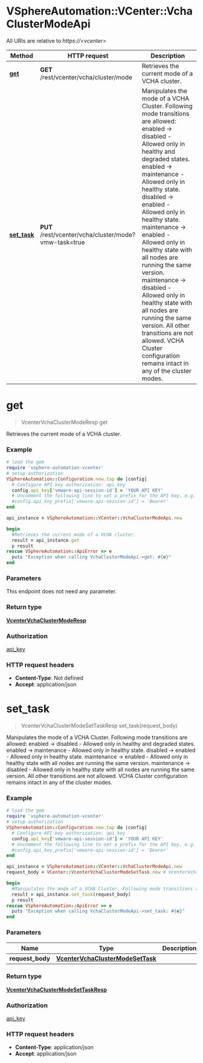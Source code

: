 # VSphereAutomation::VCenter::VchaClusterModeApi

All URIs are relative to *https://&lt;vcenter&gt;*

Method | HTTP request | Description
------------- | ------------- | -------------
[**get**](VchaClusterModeApi.md#get) | **GET** /rest/vcenter/vcha/cluster/mode | Retrieves the current mode of a VCHA cluster.
[**set_task**](VchaClusterModeApi.md#set_task) | **PUT** /rest/vcenter/vcha/cluster/mode?vmw-task&#x3D;true | Manipulates the mode of a VCHA Cluster. Following mode transitions are allowed:  enabled -&gt; disabled - Allowed only in healthy and degraded states.  enabled -&gt; maintenance - Allowed only in healthy state.  disabled -&gt; enabled - Allowed only in healthy state.  maintenance -&gt; enabled - Allowed only in healthy state with all nodes are running the same version.  maintenance -&gt; disabled - Allowed only in healthy state with all nodes are running the same version.  All other transitions are not allowed.   VCHA Cluster configuration remains intact in any of the cluster modes. 


# **get**
> VcenterVchaClusterModeResp get

Retrieves the current mode of a VCHA cluster.

### Example
```ruby
# load the gem
require 'vsphere-automation-vcenter'
# setup authorization
VSphereAutomation::Configuration.new.tap do |config|
  # Configure API key authorization: api_key
  config.api_key['vmware-api-session-id'] = 'YOUR API KEY'
  # Uncomment the following line to set a prefix for the API key, e.g. 'Bearer' (defaults to nil)
  #config.api_key_prefix['vmware-api-session-id'] = 'Bearer'
end

api_instance = VSphereAutomation::VCenter::VchaClusterModeApi.new

begin
  #Retrieves the current mode of a VCHA cluster.
  result = api_instance.get
  p result
rescue VSphereAutomation::ApiError => e
  puts "Exception when calling VchaClusterModeApi->get: #{e}"
end
```

### Parameters
This endpoint does not need any parameter.

### Return type

[**VcenterVchaClusterModeResp**](VcenterVchaClusterModeResp.md)

### Authorization

[api_key](../README.md#api_key)

### HTTP request headers

 - **Content-Type**: Not defined
 - **Accept**: application/json



# **set_task**
> VcenterVchaClusterModeSetTaskResp set_task(request_body)

Manipulates the mode of a VCHA Cluster. Following mode transitions are allowed:  enabled -> disabled - Allowed only in healthy and degraded states.  enabled -> maintenance - Allowed only in healthy state.  disabled -> enabled - Allowed only in healthy state.  maintenance -> enabled - Allowed only in healthy state with all nodes are running the same version.  maintenance -> disabled - Allowed only in healthy state with all nodes are running the same version.  All other transitions are not allowed.   VCHA Cluster configuration remains intact in any of the cluster modes. 

### Example
```ruby
# load the gem
require 'vsphere-automation-vcenter'
# setup authorization
VSphereAutomation::Configuration.new.tap do |config|
  # Configure API key authorization: api_key
  config.api_key['vmware-api-session-id'] = 'YOUR API KEY'
  # Uncomment the following line to set a prefix for the API key, e.g. 'Bearer' (defaults to nil)
  #config.api_key_prefix['vmware-api-session-id'] = 'Bearer'
end

api_instance = VSphereAutomation::VCenter::VchaClusterModeApi.new
request_body = VCenter::VcenterVchaClusterModeSetTask.new # VcenterVchaClusterModeSetTask | 

begin
  #Manipulates the mode of a VCHA Cluster. Following mode transitions are allowed:  enabled -> disabled - Allowed only in healthy and degraded states.  enabled -> maintenance - Allowed only in healthy state.  disabled -> enabled - Allowed only in healthy state.  maintenance -> enabled - Allowed only in healthy state with all nodes are running the same version.  maintenance -> disabled - Allowed only in healthy state with all nodes are running the same version.  All other transitions are not allowed.   VCHA Cluster configuration remains intact in any of the cluster modes. 
  result = api_instance.set_task(request_body)
  p result
rescue VSphereAutomation::ApiError => e
  puts "Exception when calling VchaClusterModeApi->set_task: #{e}"
end
```

### Parameters

Name | Type | Description  | Notes
------------- | ------------- | ------------- | -------------
 **request_body** | [**VcenterVchaClusterModeSetTask**](VcenterVchaClusterModeSetTask.md)|  | 

### Return type

[**VcenterVchaClusterModeSetTaskResp**](VcenterVchaClusterModeSetTaskResp.md)

### Authorization

[api_key](../README.md#api_key)

### HTTP request headers

 - **Content-Type**: application/json
 - **Accept**: application/json



